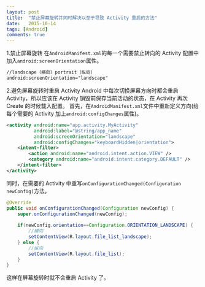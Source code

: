 ```yaml
---
layout: post
title:  "禁止屏幕旋转并同时解决以至于导致 Activity 重启的方法"
date:   2015-10-14
tags: [Android]
comments: true
---
```

1.禁止屏幕旋转
在`AndroidManifest.xml`的每一个需要禁止转向的 Activity 配置中加入`android:screenOrientation`属性。
``` xml
//landscape（横向）portrait（纵向）
android:screenOrientation="landscape"
```

2.避免屏幕旋转时重启 Activity
Android 中每次切换屏幕方向时都会重启 Activity，所以应该在 Activity 销毁前保存当前活动的状态，在 Activity 再次 Create 的时候载入配置。
首先，在`AndroidManifest.xml`文件中重新定义方向(给每个需要的 Activity 加上`android:configChanges`属性)。
``` xml
<activity android:name="app.activity.MyActivity"
          android:label="@string/app_name"
          android:screenOrientation="landscape"
          android:configChanges="keyboardHidden|orientation">
    <intent-filter>
        <action android:name="android.intent.action.VIEW" />
        <category android:name="android.intent.category.DEFAULT" />
    </intent-filter>
</activity>
```
同时，在需要的 Activity 中重写`onConfigurationChanged(Configuration newConfig)`方法。
``` java
@Override
public void onConfigurationChanged(Configuration newConfig) {
    super.onConfigurationChanged(newConfig);
 
    if(newConfig.orientation==Configuration.ORIENTATION_LANDSCAPE) {
        //横向
        setContentView(R.layout.file_list_landscape);
    } else {
        //纵向
        setContentView(R.layout.file_list);
    }
}
```
这样在屏幕旋转时就不会重启 Activity 了。
